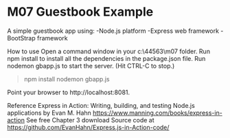 # M07 Guestbook Example

A simple guestbook app using:
-Node.js platform -Express web framework -BootStrap framework

How to use
Open a command window in your c:\44563\m07 folder.
Run npm install to install all the dependencies in the package.json file.
Run nodemon gbapp.js to start the server. (Hit CTRL-C to stop.)

> npm install
> nodemon gbapp.js

Point your browser to http://localhost:8081.

Reference
Express in Action: Writing, building, and testing Node.js applications by Evan M. Hahn
https://www.manning.com/books/express-in-action
See free Chapter 3 download
Source code at https://github.com/EvanHahn/Express.js-in-Action-code/